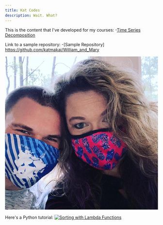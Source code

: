 ```yaml
---
title: Kat Codes
description: Wait. What?
---
```


This is the content that I've developed for my courses:
-[Time Series Decomposition](/timeseries/index.md)

Link to a sample repository:
-[Sample Repository] https://github.com/katmakai/William_and_Mary

![My Picture](/pictures/thomas_and_mom.jpg)

Here's a Python tutorial:
[![Sorting with Lambda Functions](https://youtube.com/vi/Lhno4T53vcg/0.jpg)](http://www.youtube.com/watch?v=Lhno4T53vcg)
